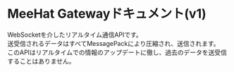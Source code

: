 # MeeHat Gatewayドキュメント(v1)
WebSocketを介したリアルタイム通信APIです。<br>
送受信されるデータはすべてMessagePackにより圧縮され、送信されます。<br>
このAPIはリアルタイムでの情報のアップデートに徹し、過去のデータを送受信することはありません。<br>